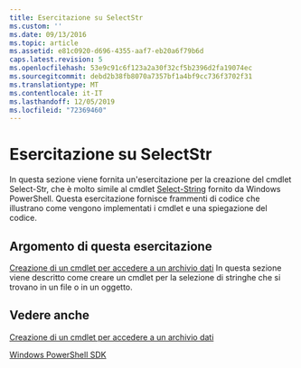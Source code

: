 ```yaml
---
title: Esercitazione su SelectStr
ms.custom: ''
ms.date: 09/13/2016
ms.topic: article
ms.assetid: e81c0920-d696-4355-aaf7-eb20a6f79b6d
caps.latest.revision: 5
ms.openlocfilehash: 53e9c91c6f123a2a30f32cf5b2396d2fa19074ec
ms.sourcegitcommit: debd2b38fb8070a7357bf1a4bf9cc736f3702f31
ms.translationtype: MT
ms.contentlocale: it-IT
ms.lasthandoff: 12/05/2019
ms.locfileid: "72369460"
---
```

# <a name="selectstr-tutorial"></a>Esercitazione su SelectStr

In questa sezione viene fornita un'esercitazione per la creazione del cmdlet Select-Str, che è molto simile al cmdlet [Select-String](/powershell/module/microsoft.powershell.utility/select-string) fornito da Windows PowerShell. Questa esercitazione fornisce frammenti di codice che illustrano come vengono implementati i cmdlet e una spiegazione del codice.

## <a name="topic-in-this-tutorial"></a>Argomento di questa esercitazione

[Creazione di un cmdlet per accedere a un archivio dati](./creating-a-cmdlet-to-access-a-data-store.md) In questa sezione viene descritto come creare un cmdlet per la selezione di stringhe che si trovano in un file o in un oggetto.

## <a name="see-also"></a>Vedere anche

[Creazione di un cmdlet per accedere a un archivio dati](./creating-a-cmdlet-to-access-a-data-store.md)

[Windows PowerShell SDK](../windows-powershell-reference.md)
